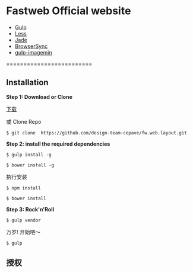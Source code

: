 # Fastweb Official website

* [Gulp](http://gulpjs.com/)
* [Less](http://lesscss.org/)
* [Jade](http://jade-lang.com/)
* [BrowserSync](http://www.browsersync.io/)
* [gulp-imagemin](https://www.npmjs.org/package/gulp-imagemin)

=========================

Installation
-------------------------
**Step 1: Download or Clone**

[下载](https://github.com/design-team-cepave/fw.web.layout/archive/master.zip) 

或 Clone Repo

``$ git clone  https://github.com/design-team-cepave/fw.web.layout.git``

**Step 2: install the required dependencies**

``$ gulp install -g``


``$ bower install -g``


执行安装

``$ npm install``


``$ bower install``


**Step 3: Rock'n'Roll**

``$ gulp vendor``


万岁! 开始吧～

``$ gulp``


授权
-------------------------
